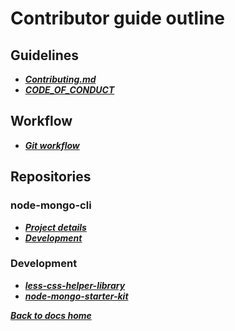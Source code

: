 # Contributor guide outline
## Guidelines
* ***[Contributing.md](https://github.com/code-collabo/docs/blob/main/contributing.md)***
* ***[CODE_OF_CONDUCT](https://github.com/code-collabo/docs/blob/main/CODE_OF_CONDUCT.md)***

## Workflow 
* ***[Git workflow](https://github.com/code-collabo/docs/blob/main/contributor-guide/git-workflow.md)***

## Repositories
### node-mongo-cli
* ***[Project details](https://github.com/code-collabo/docs/blob/main/contributor-guide/node-mongo-cli/project-details.md)***
* ***[Development](https://github.com/code-collabo/docs/blob/main/contributor-guide/node-mongo-cli/development.md)***

### Development
* ***[less-css-helper-library](https://github.com/code-collabo/docs/blob/main/contributor-guide/less-css-helper-library/development.md)***
* ***[node-mongo-starter-kit](https://github.com/code-collabo/docs/blob/main/contributor-guide/node-mongo-starter-kit/development.md)***

***[Back to docs home](https://github.com/code-collabo/docs)***

